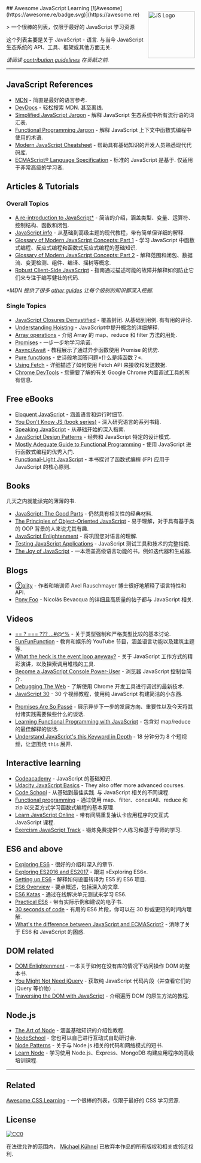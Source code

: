 <div class="github-widget" data-repo="micromata/awesome-javascript-learning"></div>
<script async src="https://pagead2.googlesyndication.com/pagead/js/adsbygoogle.js"></script><ins class="adsbygoogle" style="display:block" data-ad-client="ca-pub-6890694312814945" data-ad-slot="5473692530" data-ad-format="auto"  data-full-width-responsive="true"></ins><script>(adsbygoogle = window.adsbygoogle || []).push({});</script>
<!--lint ignore awesome-license awesome-git-repo-age-->
## Awesome JavaScript Learning [![Awesome](https://awesome.re/badge.svg)](https://awesome.re) <img src="https://cdn.rawgit.com/voodootikigod/logo.js/master/js.svg" width="125" align="right" alt="JS Logo">

&gt; 一个很棒的列表，仅限于最好的 JavaScript 学习资源

这个列表主要是关于 JavaScript - 语言. 与当今 JavaScript 生态系统的 API、工具、框架或其他方面无关.

*请阅读 [contribution guidelines](https://github.com/micromata/awesome-javascript-learning/blob/master/contributing.md) 在贡献之前.*



---

## JavaScript References

- [MDN](https://developer.mozilla.org/docs/Web/JavaScript/Reference) - 简直是最好的语言参考.
- [DevDocs](http://devdocs.io/javascript)  - 轻松搜索 MDN. 甚至离线.
- [Simplified JavaScript Jargon](http://jargon.js.org) - 解释 JavaScript 生态系统中所有流行语的词汇表.
- [Functional Programming Jargon](https://functional.works-hub.com/blog/Functional-Programming-Jargon) - 解释 JavaScript 上下文中函数式编程中使用的术语.
- [Modern JavaScript Cheatsheet](https://github.com/mbeaudru/modern-js-cheatsheet) - 帮助具有基础知识的开发人员熟悉现代代码库.
- [ECMAScript® Language Specification](http://ecma-international.org/publications/standards/Ecma-262.htm)  - 标准的 JavaScript 是基于. 仅适用于非常高级的学习者.

## Articles & Tutorials

### Overall Topics

- [A re-introduction to JavaScript*](https://developer.mozilla.org/en-US/docs/Web/JavaScript/A_re-introduction_to_JavaScript) - 简洁的介绍，涵盖类型、变量、运算符、控制结构、函数和闭包.
- [JavaScript.info](http://javascript.info) - 从基础到高级主题的现代教程，带有简单但详细的解释.
- [Glossary of Modern JavaScript Concepts: Part 1](https://auth0.com/blog/glossary-of-modern-javascript-concepts/) - 学习 JavaScript 中函数式编程、反应式编程和函数式反应式编程的基础知识.
- [Glossary of Modern JavaScript Concepts: Part 2](https://auth0.com/blog/glossary-of-modern-javascript-concepts-part-2/) - 解释范围和闭包、数据流、变更检测、组件、编译、摇树等概念.
- [Robust Client-Side JavaScript](https://molily.de/robust-javascript/) - 指南通过描述可能的故障并解释如何防止它们来专注于编写健壮的代码.

*\*MDN 提供了很多 [other guides](https://developer.mozilla.org/en-US/docs/Web/JavaScript/Guide) 让每个级别的知识都深入挖掘.*

### Single Topics

- [JavaScript Closures Demystified](https://www.sitepoint.com/javascript-closures-demystified/)  - 覆盖封闭. 从基础到用例. 有有用的评论.
- [Understanding Hoisting](https://scotch.io/tutorials/understanding-hoisting-in-javascript) - JavaScript中提升概念的详细解释.
- [Array operations](https://danmartensen.svbtle.com/javascripts-map-reduce-and-filter) - 介绍 Array 的 map、reduce 和 filter 方法的用处.
- [Promises](http://www.sohamkamani.com/blog/2016/08/28/incremenal-tutorial-to-promises/) - 一步一步地学习承诺.
- [Async/Await](https://hackernoon.com/6-reasons-why-javascripts-async-await-blows-promises-away-tutorial-c7ec10518dd9) - 教程展示了通过异步函数使用 Promise 的优势.
- [Pure functions](https://medium.com/javascript-scene/master-the-javascript-interview-what-is-a-pure-function-d1c076bec976) - 史诗般地回答问题»什么是纯函数？«.
- [Using Fetch](https://developer.mozilla.org/en-US/docs/Web/API/Fetch_API/Using_Fetch) - 详细描述了如何使用 Fetch API 来接收和发送数据. 
- [Chrome DevTools](https://developers.google.com/web/tools/chrome-devtools/) - 您需要了解的有关 Google Chrome 内置调试​​工具的所有信息.

## Free eBooks

- [Eloquent JavaScript](http://eloquentjavascript.net) - 涵盖语言和运行时细节.
- [You Don't Know JS (book series)](https://github.com/getify/You-Dont-Know-JS) - 深入研究语言的系列书籍.
- [Speaking JavaScript](http://speakingjs.com) - 从基础开始的深入指南.
- [JavaScript Design Patterns](http://addyosmani.com/resources/essentialjsdesignpatterns/book/) - 经典和 JavaScript 特定的设计模式.
- [Mostly Adequate Guide to Functional Programming](https://mostly-adequate.gitbooks.io/mostly-adequate-guide/) - 使用 JavaScript 进行函数式编程的优秀入门.
- [Functional-Light JavaScript](https://github.com/getify/Functional-Light-JS) - 本书探讨了函数式编程 (FP) 应用于 JavaScript 的核心原则.

## Books

几天之内就能读完的薄薄的书.

- [JavaScript: The Good Parts](http://shop.oreilly.com/product/9780596517748.do) - 仍然具有相关性的经典材料.
- [The Principles of Object-Oriented JavaScript](https://www.nostarch.com/oojs) - 易于理解，对于具有基于类的 OOP 背景的人来说尤其有趣.
- [JavaScript Enlightenment](http://shop.oreilly.com/product/0636920027713.do) - 将巩固您对语言的理解.
- [Testing JavaScript Applications](https://www.manning.com/books/testing-javascript-applications) - JavaScript 测试工具和技术的完整指南.
- [The Joy of JavaScript](https://www.manning.com/books/the-joy-of-javascript) - 一本涵盖高级语言功能的书，例如迭代器和生成器.

## Blogs

- [②ality](http://www.2ality.com) - 作者和培训师 Axel Rauschmayer 博士很好地解释了语言特性和 API.
- [Pony Foo](https://ponyfoo.com) - Nicolás Bevacqua 的详细且高质量的帖子都与 JavaScript 相关.

## Videos
<!--lint ignore no-repeat-punctuation-->
- [== ? === ??? ...#@^%](https://www.youtube.com/watch?v=qGyqzN0bjhc) - 关于类型强制和严格类型比较的基本讨论.
- [FunFunFunction](https://www.youtube.com/channel/UCO1cgjhGzsSYb1rsB4bFe4Q) - 教育和娱乐的 YouTube 节目，涵盖语言功能以及建筑主题等. 
- [What the heck is the event loop anyway?](http://latentflip.com/loupe/?code=JC5vbignYnV0dG9uJywgJ2NsaWNrJywgZnVuY3Rpb24gb25DbGljaygpIHsKICAgIHNldFRpbWVvdXQoZnVuY3Rpb24gdGltZXIoKSB7CiAgICAgICAgY29uc29sZS5sb2coJ1lvdSBjbGlja2VkIHRoZSBidXR0b24hJyk7ICAgIAogICAgfSwgMjAwMCk7Cn0pOwoKY29uc29sZS5sb2coIkhpISIpOwoKc2V0VGltZW91dChmdW5jdGlvbiB0aW1lb3V0KCkgewogICAgY29uc29sZS5sb2coIkNsaWNrIHRoZSBidXR0b24hIik7Cn0sIDUwMDApOwoKY29uc29sZS5sb2coIldlbGNvbWUgdG8gbG91cGUuIik7!!!PGJ1dHRvbj5DbGljayBtZSE8L2J1dHRvbj4%3D) - 关于 JavaScript 工作方式的精彩演讲，以及探索调用堆栈的工具.
- [Become a JavaScript Console Power-User](https://www.youtube.com/watch?v=4mf_yNLlgic) - 浏览器 JavaScript 控制台简介.
- [Debugging The Web](https://www.youtube.com/watch?v=HF1luRD4Qmk) - 了解使用 Chrome 开发工具进行调试的最新技术.
- [JavaScript 30](https://javascript30.com) - 30 个视频教程，使用纯 JavaScript 构建简洁的小东西.
<!--lint ignore no-dead-urls-->
- [Promises Are So Passé](https://vimeo.com/181328943) - 展示异步下一步的发展方向、重要性以及今天将其付诸实践需要做些什么的谈话.
- [Learning Functional Programming with JavaScript](https://www.youtube.com/watch?v=e-5obm1G_FY) - 包含对 map/reduce 的最佳解释的谈话.
- [Understand JavaScript's this Keyword in Depth](https://egghead.io/courses/understand-javascript-s-this-keyword-in-depth) - 18 分钟分为 8 个短视频，让您围绕 `this` 展开.

## Interactive learning

- [Codeacademy](https://www.codecademy.com/learn/javascript) - JavaScript 的基础知识.
- [Udacity JavaScript Basics](https://www.udacity.com/course/javascript-basics--ud804) - They also offer more advanced courses.
- [Code School](https://www.codeschool.com/learn/javascript)  - 从基础到最佳实践. 与 JavaScript 相关的不同课程.
- [Functional programming](http://reactivex.io/learnrx/) - 通过使用 map、filter、concatAll、reduce 和 zip 以交互方式学习函数式编程的基本原理.
- [Learn JavaScript Online](https://learnjavascript.online) - 带有间隔重复抽认卡应用程序的交互式 JavaScript 课程.
- [Exercism JavaScript Track](https://exercism.io/tracks/javascript) - 锻炼免费提供个人练习和基于导师的学习.

## ES6 and above

- [Exploring ES6](http://exploringjs.com/es6.html) - 很好的介绍和深入的章节.
- [Exploring ES2016 and ES2017](http://exploringjs.com/es2016-es2017.html) - 跟进 »Exploring ES6«.
- [Setting up ES6](http://exploringjs.com/setting-up-es6.html) - 解释如何设置转译为 ES5 的 ES6 项目.
- [ES6 Overview](https://ponyfoo.com/articles/es6) - 要点概述，包括深入的文章.
- [ES6 Katas](http://es6katas.org) - 通过在线解决单元测试来学习 ES6.
- [Practical ES6](https://github.com/mjavascript/practical-es6) - 带有实际示例和建议的电子书.
- [30 seconds of code](https://github.com/Chalarangelo/30-seconds-of-code) - 有用的 ES6 片段，你可以在 30 秒或更短的时间内理解.
- [What's the difference between JavaScript and ECMAScript?](https://www.freecodecamp.org/news/whats-the-difference-between-javascript-and-ecmascript-cba48c73a2b5/) - 消除了关于 ES6 和 JavaScript 的困惑.

## DOM related

- [DOM Enlightenment](http://domenlightenment.com) - 一本关于如何在没有库的情况下访问操作 DOM 的整本书.
- [You Might Not Need jQuery](http://youmightnotneedjquery.com) - 获取纯 JavaScript 代码片段（并查看它们的 jQuery 等价物）.
- [Traversing the DOM with JavaScript](https://zellwk.com/blog/dom-traversals/) - 介绍遍历 DOM 的原生方法的教程.

## Node.js

- [The Art of Node](https://github.com/maxogden/art-of-node#readme) - 涵盖基础知识的介绍性教程. 
- [NodeSchool](https://nodeschool.io) - 您也可以自己进行互动式自助研讨会.
- [Node Patterns](http://nodepatternsbooks.com) - 关于与 Node.js 相关的代码和网络模式的短书.
- [Learn Node](https://learnnode.com) - 学习使用 Node.js、Express、MongoDB 构建应用程序的高级培训课程.

---

## Related

[Awesome CSS Learning](https://github.com/micromata/awesome-css-learning) - 一个很棒的列表，仅限于最好的 CSS 学习资源.

## License

[![CC0](http://mirrors.creativecommons.org/presskit/buttons/88x31/svg/cc-zero.svg)](https://creativecommons.org/publicdomain/zero/1.0/)

在法律允许的范围内， [Michael Kühnel](http://micromata.de) 已放弃本作品的所有版权和相关或邻近权利.

